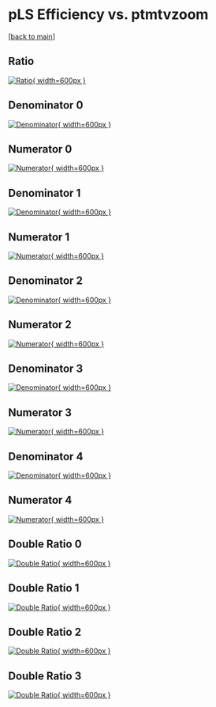 # pLS Efficiency vs. ptmtvzoom

[[back to main](./)]



## Ratio

[![Ratio](../mtv/var/pLS_base_0_-1_eff_ptmtvzoom.png){ width=600px }](../mtv/var/pLS_base_0_-1_eff_ptmtvzoom.pdf)

## Denominator 0

[![Denominator](../mtv/den/pLS_base_0_-1_eff_ptmtvzoom_den0.png){ width=600px }](../mtv/den/pLS_base_0_-1_eff_ptmtvzoom_den0.pdf)

## Numerator 0

[![Numerator](../mtv/num/pLS_base_0_-1_eff_ptmtvzoom_num0.png){ width=600px }](../mtv/num/pLS_base_0_-1_eff_ptmtvzoom_num0.pdf)

## Denominator 1

[![Denominator](../mtv/den/pLS_base_0_-1_eff_ptmtvzoom_den1.png){ width=600px }](../mtv/den/pLS_base_0_-1_eff_ptmtvzoom_den1.pdf)

## Numerator 1

[![Numerator](../mtv/num/pLS_base_0_-1_eff_ptmtvzoom_num1.png){ width=600px }](../mtv/num/pLS_base_0_-1_eff_ptmtvzoom_num1.pdf)

## Denominator 2

[![Denominator](../mtv/den/pLS_base_0_-1_eff_ptmtvzoom_den2.png){ width=600px }](../mtv/den/pLS_base_0_-1_eff_ptmtvzoom_den2.pdf)

## Numerator 2

[![Numerator](../mtv/num/pLS_base_0_-1_eff_ptmtvzoom_num2.png){ width=600px }](../mtv/num/pLS_base_0_-1_eff_ptmtvzoom_num2.pdf)

## Denominator 3

[![Denominator](../mtv/den/pLS_base_0_-1_eff_ptmtvzoom_den3.png){ width=600px }](../mtv/den/pLS_base_0_-1_eff_ptmtvzoom_den3.pdf)

## Numerator 3

[![Numerator](../mtv/num/pLS_base_0_-1_eff_ptmtvzoom_num3.png){ width=600px }](../mtv/num/pLS_base_0_-1_eff_ptmtvzoom_num3.pdf)

## Denominator 4

[![Denominator](../mtv/den/pLS_base_0_-1_eff_ptmtvzoom_den4.png){ width=600px }](../mtv/den/pLS_base_0_-1_eff_ptmtvzoom_den4.pdf)

## Numerator 4

[![Numerator](../mtv/num/pLS_base_0_-1_eff_ptmtvzoom_num4.png){ width=600px }](../mtv/num/pLS_base_0_-1_eff_ptmtvzoom_num4.pdf)

## Double Ratio 0

[![Double Ratio](../mtv/ratio/pLS_base_0_-1_eff_ptmtvzoom_ratio0.png){ width=600px }](../mtv/ratio/pLS_base_0_-1_eff_ptmtvzoom_ratio0.pdf)

## Double Ratio 1

[![Double Ratio](../mtv/ratio/pLS_base_0_-1_eff_ptmtvzoom_ratio1.png){ width=600px }](../mtv/ratio/pLS_base_0_-1_eff_ptmtvzoom_ratio1.pdf)

## Double Ratio 2

[![Double Ratio](../mtv/ratio/pLS_base_0_-1_eff_ptmtvzoom_ratio2.png){ width=600px }](../mtv/ratio/pLS_base_0_-1_eff_ptmtvzoom_ratio2.pdf)

## Double Ratio 3

[![Double Ratio](../mtv/ratio/pLS_base_0_-1_eff_ptmtvzoom_ratio3.png){ width=600px }](../mtv/ratio/pLS_base_0_-1_eff_ptmtvzoom_ratio3.pdf)

